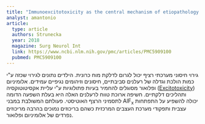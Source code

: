 ```yaml
---
title: "Immunoexcitotoxicity as the central mechanism of etiopathology and treatment of autism spectrum disorders: A possible role of fluoride and aluminum"
analyst: amantonio
article:
  type: article
  authors: Strunecka
  year: 2018
  magazine: Surg Neurol Int
  link: https://www.ncbi.nlm.nih.gov/pmc/articles/PMC5909100
  pubmed: PMC5909100
---
```


גירוי חיסוני מערכתי רציף יכול לגרום לדלקת מוח כרונית. הילדים נתונים לגירוי שכזה ע"י כמות הולכת וגדלה של רעלנים סביבתיים, חיסונים וזיהומים נגיפיים עמידים. אלומיניום ופלואור מסוגלים להחמיר בעיות פתולוגיות ע"י עליית אקסיטוטוקסיה ([Excitotoxicity](https://en.wikipedia.org/wiki/Excitotoxicity)) ותהליכים דלקתיים. חשיפה ארוכת טווח לרעלנים האלה היא בעלת השפעה הדומה לתסמיני הרצף האוטיסטי. פעולתם המשולבת במבני AlF<sub>х</sub> יכולה להשפיע על התפתחות עצבית ותפקודי מערכת העצבים המרכזית כשהם בריכוזים נמוכים בהרבה מריכוזים נפרדים של אלומיניום ופלואור.
